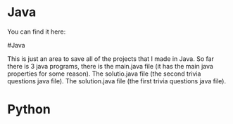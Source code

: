 # Java
You can find it here:

#<a src="https://github.com/xGpD/Java/tree/java">Java</a>

This is just an area to save all of the projects that I made in Java.
So far there is 3 java programs, there is the main.java file (it has the main java properties for some reason). The solutio.java file (the second trivia questions java file). The solution.java file (the first trivia questions java file).
# Python 
